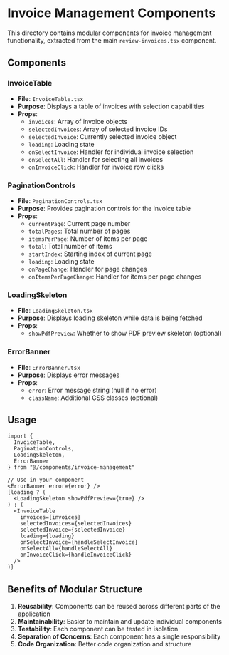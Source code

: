 # Invoice Management Components

This directory contains modular components for invoice management functionality, extracted from the main `review-invoices.tsx` component.

## Components

### InvoiceTable
- **File**: `InvoiceTable.tsx`
- **Purpose**: Displays a table of invoices with selection capabilities
- **Props**:
  - `invoices`: Array of invoice objects
  - `selectedInvoices`: Array of selected invoice IDs
  - `selectedInvoice`: Currently selected invoice object
  - `loading`: Loading state
  - `onSelectInvoice`: Handler for individual invoice selection
  - `onSelectAll`: Handler for selecting all invoices
  - `onInvoiceClick`: Handler for invoice row clicks

### PaginationControls
- **File**: `PaginationControls.tsx`
- **Purpose**: Provides pagination controls for the invoice table
- **Props**:
  - `currentPage`: Current page number
  - `totalPages`: Total number of pages
  - `itemsPerPage`: Number of items per page
  - `total`: Total number of items
  - `startIndex`: Starting index of current page
  - `loading`: Loading state
  - `onPageChange`: Handler for page changes
  - `onItemsPerPageChange`: Handler for items per page changes

### LoadingSkeleton
- **File**: `LoadingSkeleton.tsx`
- **Purpose**: Displays loading skeleton while data is being fetched
- **Props**:
  - `showPdfPreview`: Whether to show PDF preview skeleton (optional)

### ErrorBanner
- **File**: `ErrorBanner.tsx`
- **Purpose**: Displays error messages
- **Props**:
  - `error`: Error message string (null if no error)
  - `className`: Additional CSS classes (optional)

## Usage

```tsx
import { 
  InvoiceTable, 
  PaginationControls, 
  LoadingSkeleton, 
  ErrorBanner 
} from "@/components/invoice-management"

// Use in your component
<ErrorBanner error={error} />
{loading ? (
  <LoadingSkeleton showPdfPreview={true} />
) : (
  <InvoiceTable
    invoices={invoices}
    selectedInvoices={selectedInvoices}
    selectedInvoice={selectedInvoice}
    loading={loading}
    onSelectInvoice={handleSelectInvoice}
    onSelectAll={handleSelectAll}
    onInvoiceClick={handleInvoiceClick}
  />
)}
```

## Benefits of Modular Structure

1. **Reusability**: Components can be reused across different parts of the application
2. **Maintainability**: Easier to maintain and update individual components
3. **Testability**: Each component can be tested in isolation
4. **Separation of Concerns**: Each component has a single responsibility
5. **Code Organization**: Better code organization and structure
